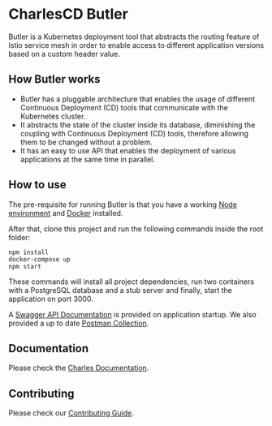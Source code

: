 # CharlesCD Butler

Butler is a Kubernetes deployment tool that abstracts the routing feature of Istio service mesh in order to enable access to different application versions based on a custom header value.

## How Butler works

* Butler has a pluggable architecture that enables the usage of different Continuous Deployment (CD) tools that communicate with the Kubernetes cluster.
* It abstracts the state of the cluster inside its database, diminishing the coupling with Continuous Deployment (CD) tools, therefore allowing them to be changed without a problem.
* It has an easy to use API that enables the deployment of various applications at the same time in parallel.

## How to use

The pre-requisite for running Butler is that you have a working [Node environment] and [Docker] installed.

After that, clone this project and run the following commands inside the root folder:

```
npm install
docker-compose up
npm start
```

These commands will install all project dependencies, run two containers with a PostgreSQL database and a stub server and finally, start the application on port 3000.

A [Swagger API Documentation] is provided on application startup. We also provided a up to date [Postman Collection].

## Documentation

Please check the [Charles Documentation].

## Contributing

Please check our [Contributing Guide].

[Charles Documentation]: https://docs.charlescd.io/
[Node environment]: https://nodejs.org/en/
[Docker]: https://docs.docker.com/get-docker/
[Swagger API Documentation]: http://localhost:3000/api/swagger
[Postman Collection]: src/resources/postman/Darwin_Deploy.postman_collection.json
[Contributing Guide]: https://github.com/ZupIT/charlescd/blob/master/CONTRIBUTING.md

